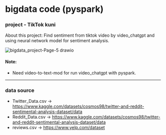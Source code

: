 # bigdata code (pyspark)
### project - TikTok kuni
About this project: Find sentiment from tiktok video by video_chatgpt and using neural network model for sentiment analysis. 

![bigdata_project-Page-5 drawio](https://github.com/Thanakron1997/bigdata_code/assets/100277150/2c7fccce-dcba-4246-8975-51c4de89ff73)

#### Note: 
- Need video-to-text-mod for run video_chatgpt with pyspark.

----
### data source
- Twitter_Data.csv -> https://www.kaggle.com/datasets/cosmos98/twitter-and-reddit-sentimental-analysis-dataset/data
- Reddit_Data.csv -> https://www.kaggle.com/datasets/cosmos98/twitter-and-reddit-sentimental-analysis-dataset/data
- reviews.csv -> https://www.yelp.com/dataset
